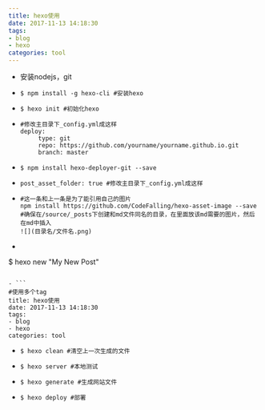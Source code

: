 ```yaml
---
title: hexo使用
date: 2017-11-13 14:18:30
tags:
- blog
- hexo
categories: tool
---
```


- 安装nodejs，git

- ```
  $ npm install -g hexo-cli #安装hexo
  ```

- ```
  $ hexo init #初始化hexo
  ```

- ```
  #修改主目录下_config.yml成这样
  deploy:
       type: git
       repo: https://github.com/yourname/yourname.github.io.git
       branch: master
  ```

- ```
  $ npm install hexo-deployer-git --save
  ```

- ```
  post_asset_folder: true #修改主目录下_config.yml成这样
  ```

- ```
  #这一条和上一条是为了能引用自己的图片
  npm install https://github.com/CodeFalling/hexo-asset-image --save
  #确保在/source/_posts下创建和md文件同名的目录，在里面放该md需要的图片，然后在md中插入
  ![](目录名/文件名.png)
  ```

-  ```
  $ hexo new "My New Post"
  ```

- ```
  #使用多个tag
  title: hexo使用
  date: 2017-11-13 14:18:30
  tags:
  - blog
  - hexo
  categories: tool
  ```

- ```
  $ hexo clean #清空上一次生成的文件
  ```

- ```
  $ hexo server #本地测试
  ```

- ```
  $ hexo generate #生成网站文件
  ```

- ```
  $ hexo deploy #部署
  ```